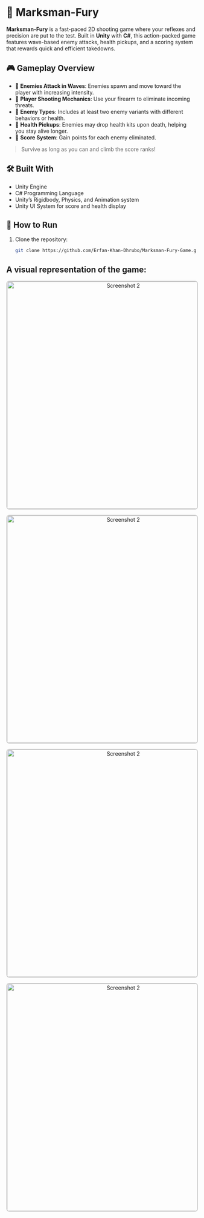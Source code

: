 # 🎯 Marksman-Fury

**Marksman-Fury** is a fast-paced 2D shooting game where your reflexes and precision are put to the test. Built in **Unity** with **C#**, this action-packed game features wave-based enemy attacks, health pickups, and a scoring system that rewards quick and efficient takedowns.

## 🎮 Gameplay Overview

- 👾 **Enemies Attack in Waves**: Enemies spawn and move toward the player with increasing intensity.
- 🔫 **Player Shooting Mechanics**: Use your firearm to eliminate incoming threats.
- 🧟 **Enemy Types**: Includes at least two enemy variants with different behaviors or health.
- 💉 **Health Pickups**: Enemies may drop health kits upon death, helping you stay alive longer.
- 🧠 **Score System**: Gain points for each enemy eliminated.

> Survive as long as you can and climb the score ranks!

## 🛠️ Built With

- Unity Engine  
- C# Programming Language  
- Unity’s Rigidbody, Physics, and Animation system  
- Unity UI System for score and health display

## 🚀 How to Run

1. Clone the repository:
   ```bash
   git clone https://github.com/Erfan-Khan-Dhrubo/Marksman-Fury-Game.git


## A visual representation of the game:


<p align="center">
  <img src="./game visualization/Screenshot 1.png" alt="Screenshot 2" width="600" style="border: 2px solid #ccc; border-radius: 8px;">
</p>
<p align="center">
  <img src="./game visualization/Screenshot 2.png" alt="Screenshot 2" width="600" style="border: 2px solid #ccc; border-radius: 8px;">
</p>
<p align="center">
  <img src="./game visualization/Screenshot 3.png" alt="Screenshot 2" width="600" style="border: 2px solid #ccc; border-radius: 8px;">
</p>
<p align="center">
  <img src="./game visualization/Screenshot 4.png" alt="Screenshot 2" width="600" style="border: 2px solid #ccc; border-radius: 8px;">
</p>
